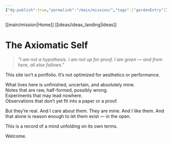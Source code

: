 ```yaml
---
{"dg-publish":true,"permalink":"/main/mission/","tags":["gardenEntry"]}
---
```


[[main/mission\|Home]] [[ideas/ideas_landing\|Ideas]]
# The Axiomatic Self

> *"I am not a hypothesis. I am not up for proof. I am given — and from here, all else follows."*

This site isn’t a portfolio. It’s not optimized for aesthetics or performance.

What lives here is unfinished, uncertain, and absolutely mine.  
Notes that are raw, half-formed, possibly wrong.  
Experiments that may lead nowhere.  
Observations that don’t yet fit into a paper or a proof.

But they’re real. And I care about them. They are mine. And I like them.
And that alone is reason enough to let them exist — in the open.

This is a record of a mind unfolding on its own terms.

Welcome.
